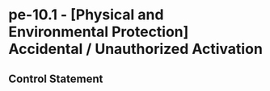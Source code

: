 # pe-10.1 - \[Physical and Environmental Protection\] Accidental / Unauthorized Activation

## Control Statement
